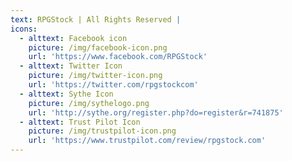 ```yaml
---
text: RPGStock | All Rights Reserved |
icons:
  - alttext: Facebook icon
    picture: /img/facebook-icon.png
    url: 'https://www.facebook.com/RPGStock'
  - alttext: Twitter Icon
    picture: /img/twitter-icon.png
    url: 'https://twitter.com/rpgstockcom'
  - alttext: Sythe Icon
    picture: /img/sythelogo.png
    url: 'http://sythe.org/register.php?do=register&r=741875'
  - alttext: Trust Pilot Icon
    picture: /img/trustpilot-icon.png
    url: 'https://www.trustpilot.com/review/rpgstock.com'
---
```


